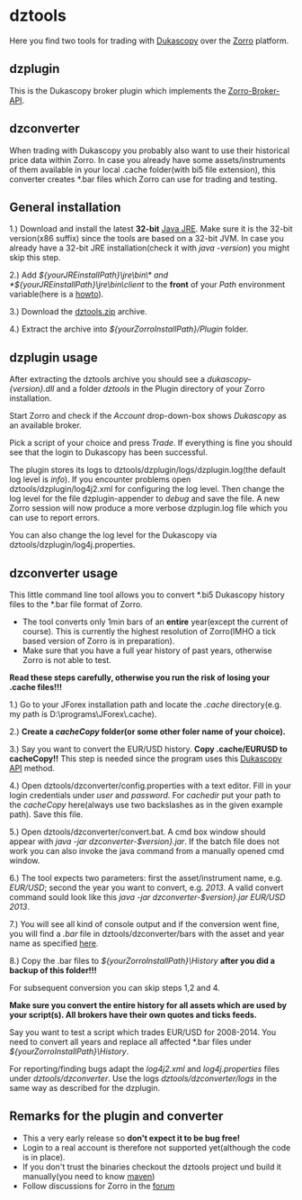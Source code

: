 # dztools

Here you find two tools for trading with [Dukascopy](http://www.dukascopy.com) over the [Zorro](http://www.takemoneyfromtherichandgiveittothepoor.com/) platform.

## dzplugin

This is the Dukascopy broker plugin which implements the [Zorro-Broker-API](http://www.zorro-trader.com/manual/en/brokerplugin.htm).

## dzconverter

When trading with Dukascopy you probably also want to use their historical price data within Zorro. In case you already have some assets/instruments of them available in your local .cache folder(with bi5 file extension), this converter creates *.bar files which Zorro can use for trading and testing.

## General installation

1.) Download and install the latest **32-bit** [Java JRE](http://www.oracle.com/technetwork/java/javase/downloads/jre8-downloads-2133155.html). Make sure it is the 32-bit version(x86 suffix) since the tools are based on a 32-bit JVM. In case you already have a 32-bit JRE installation(check it with *java -version*) you might skip this step.

2.) Add *${yourJREinstallPath}\jre\bin\* and *${yourJREinstallPath}\jre\bin\client* to the **front** of your *Path* environment variable(here is a [howto](http://www.computerhope.com/issues/ch000549.htm)).

3.) Download the [dztools.zip](https://github.com/juxeii/dztools/releases) archive.

4.) Extract the archive into *${yourZorroInstallPath}/Plugin* folder.

## dzplugin usage

After extracting the dztools archive you should see a *dukascopy-{version}.dll* and a folder *dztools* in the Plugin directory of your Zorro installation.

Start Zorro and check if the *Account* drop-down-box shows *Dukascopy* as an available broker.

Pick a script of your choice and press *Trade*. If everything is fine you should see that the login to Dukascopy has been successful.

The plugin stores its logs to dztools/dzplugin/logs/dzplugin.log(the default log level is *info*). If you encounter problems open dztools/dzplugin/log4j2.xml for configuring the log level. Then change the log level for the file dzplugin-appender to *debug* and save the file. A new Zorro session will now produce a more verbose dzplugin.log file which you can use to report errors.

You can also change the log level for the Dukascopy via dztools/dzplugin/log4j.properties.

## dzconverter usage

This little command line tool allows you to convert *.bi5 Dukascopy history files to the *.bar file format of Zorro.
- The tool converts only 1min bars of an **entire** year(except the current of course). This is currently the highest resolution of Zorro(IMHO a tick based version of Zorro is in preparation).
- Make sure that you have a full year history of past years, otherwise Zorro is not able to test.

**Read these steps carefully, otherwise you run the risk of losing your .cache files!!!**

1.) Go to your JForex installation path and locate the *.cache* directory(e.g. my path is D:\programs\JForex\\.cache).

2.) **Create a *cacheCopy* folder(or some other foler name of your choice).**

3.) Say you want to convert the EUR/USD history. **Copy .cache/EURUSD to cacheCopy!!** This step is needed since the program uses this [Dukascopy API](http://www.dukascopy.com/client/javadoc/com/dukascopy/api/system/IClient.html#setCacheDirectory%28java.io.File%29) method.

4.) Open dztools/dzconverter/config.properties with a text editor. Fill in your login credentials under *user* and *password*. For *cachedir* put your path to the *cacheCopy* here(always use two backslashes as in the given example path). Save this file.

5.) Open dztools/dzconverter/convert.bat. A cmd box window should appear with *java -jar dzconverter-$version}.jar*. If the batch file does not work you can also invoke the java command from a manually opened cmd window. 

6.) The tool expects two parameters: first the asset/instrument name, e.g. *EUR/USD*; second the year you want to convert, e.g. *2013*. A valid convert command sould look like this *java -jar dzconverter-$version}.jar EUR/USD 2013*.

7.) You will see all kind of console output and if the conversion went fine, you will find a *.bar* file in dztools/dzconverter/bars with the asset and year name as specified [here](http://www.zorro-trader.com/manual/en/export.htm).

8.) Copy the .bar files to *${yourZorroInstallPath}\History* **after you did a backup of this folder!!!**

For subsequent conversion you can skip steps 1,2 and 4.

**Make sure you convert the entire history for all assets which are used by your script(s). All brokers have their own quotes and ticks feeds.**

Say you want to test a script which trades EUR/USD for 2008-2014. You need to convert all years and replace all affected *.bar files under *${yourZorroInstallPath}\History*.

For reporting/finding bugs adapt the *log4j2.xml* and *log4j.properties* files under *dztools/dzconverter*. Use the logs *dztools/dzconverter/logs* in the same way as described for the dzplugin.

## Remarks for the plugin and converter

- This a very early release so **don't expect it to be bug free!**
- Login to a real account is therefore not supported yet(although the code is in place).
- If you don't trust the binaries checkout the dztools project und build it manually(you need to know [maven](http://maven.apache.org/))
- Follow discussions for Zorro in the [forum](http://www.opserver.de/ubb7/ubbthreads.php?ubb=cfrm&c=1)
